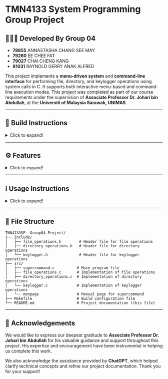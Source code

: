 # **TMN4133 System Programming Group Project**

## 👨🏻‍💻 **Developed By Group 04**

- **78855** ANNASTASHA CHANG SEE MAY  
- **79260** EE CHEE FAT  
- **79027** CHAI CHENG KANG  
- **81031** RAYNOLD GERRY ANAK ALFRED  

This project implements a **menu-driven system** and **command-line interface** for performing file, directory, and keylogger operations using system calls in C. It supports both interactive menu-based and command-line execution modes. This project was completed as part of our course requirements under the supervision of **Associate Professor Dr. Johari bin Abdullah**, at the **Universiti of Malaysia Sarawak, UNIMAS**.

---

## 🔧 **Build Instructions**

<details>
<summary>Click to expand!</summary><br>

### **Step 1: Install Required Tools**  
Before starting, ensure the following tools are installed:  
- **Make Utility**: For building the project.  
  Install using:  
  ```bash
  sudo apt install make
  ```  
- **GCC Compiler**: For compiling C code.  
  Install using:  
  ```bash
  sudo apt install build-essential
  ```

---

### **Step 2: Clone the Repository**  
Use the following commands to download the project and navigate to the directory:  
```bash
git clone <repository-URL>
cd TMN4133SP--Group04-Project
```

---

### **Step 3: Build the Program**  
Run the `make` command to compile the program:  
```bash
make
```

---

### **Step 4: Run the Program**  
- For **FULL functionality**, use:  
  ```bash
  sudo ./supercommand
  ```  
  Note: `sudo` is required for keylogger operations. 

---

### **Step 5: Clean Build Files (Optional)**  
To remove compiled files and reset the directory:  
```bash
make clean
```

</details>

---

## ⚙️ **Features**

<details>
<summary>Click to expand!</summary><br>

### 1. File Operations (Menu Option 1)
- **Create/Open File**: Create or open a file with a specified name and path.
- **Change File Permissions**: Modify the file's permissions (e.g., `777`) based on user input.
- **Read File**: Read content from a file and display it on the standard output.
- **Write File**: Write content from standard input to a file.
- **Delete File**: Remove a file given its name and path.

### 2. Directory Operations (Menu Option 2)
- **Create Directory**: Create a directory with a specified name and path.
- **Delete Directory**: Remove a directory with a specified name and path.
- **Print Current Directory**: Display the current working directory.
- **List Current Directory**: List all files and directories in the current directory.

### 3. Keylogger Operations (Menu Option 3)
- **Start Keylogger**: Run a keylogger in the background. All the keystrokes from the keyboard will be recorded into a file named `keylog.txt`. 
- **Stop Keylogger**: Stop the keylogger process.
- **Check Keylogger Status**: Check the status of the keylogger to see whether it has been started or stopped.

</details>

---

## ℹ️ **Usage Instructions**

<details>
<summary>Click to expand!</summary><br>

The program can be used in two ways:  
1. **Menu-Based Mode**: Navigate through the menu interactively.  
2. **Command-Line Mode**: Run specific tasks directly with commands.

---

### **☞ Menu-Based Mode**  
Use the following command to start the Menu System for full functionality :  
```bash
sudo ./supercommand
```  

---

### **</> Command-Line Mode**  
For running **File Operation** and **Directory Operation** use the following command:  

```bash
./supercommand -m <mode> <operation> [arguments]
```  

Whereby,
- 1st parameter:   `mode` refers to file/directory operation mode
- 2nd parameter: `operation` refers to the provided selection for file/directory operation 
- 3rd parameter: `arguments` name of the file / file permission

**Note:** For **Change File Permission**, an additional argument specifying the file permission code (e.g., `755`, `777`) is required.

---

For running **Keylogger Operation** use the following command:  

```bash
sudo ./supercommand -m <mode> <operation>
```    

Whereby,
- 1st parameter:   `mode` refers to the keylogger operation mode
- 2nd parameter: `operation` refers to refers to the provided selection for keylogger operation 

**Note:** `sudo` is required for keylogger operations as the searching and reading of the keyboard event needs the root privileges.

---

For viewing the manual page for supercommand, use the following command:

```bash
man supercommand
```

---

### Examples command for File Operation and Directory Operation:  
- **Create a New File**:  
  ```bash
  ./supercommand -m 1 1 newFile.txt
  ```

- **Change File Permissions**:  
  ```bash
  ./supercommand -m 1 2 myFile.txt 755
  ```  
  (Provide the permission code, e.g., `755`, `777` or any other combination.)  

- **List Current Directory**:  
  ```bash
  ./supercommand -m 2 4
  ```

---

### Examples command for Keylogger Operation: 
**Requires `sudo` to work:**  
- **Start Keylogger**:  
  ```bash
  sudo ./supercommand -m 3 1
  ```
- **Stop Keylogger**:  
  ```bash
  sudo ./supercommand -m 3 2
  ```
- **Check Keylogger Status**:  
  ```bash
  sudo ./supercommand -m 3 3
  ```

</details>

---

## 📂 **File Structure**

```plaintext
TNN4133SP--Group04-Project/
├── include/
│   ├── file_operations.h        # Header file for file operations
│   ├── directory_operations.h   # Header file for directory operations
│   └── keylogger.h              # Header file for keylogger operations
├── src/
│   ├── supercommand.c          # Main program file
│   ├── file_operations.c       # Implementation of file operations
│   ├── directory_operations.c  # Implementation of directory operations
│   └── keylogger.c             # Implementation of keylogger operations
│   └── manpage                 # Manual page for supercommand
├── Makefile                    # Build configuration file
└── README.md                   # Project documentation (this file)
```

---

## 🙏 **Acknowledgements**

We would like to express our deepest gratitude to **Associate Professor Dr. Johari bin Abdullah** for his valuable guidance and support throughout this project. His expertise and encouragement have been instrumental in helping us complete this work.

We also acknowledge the assistance provided by **ChatGPT**, which helped clarify technical concepts and refine our project documentation. Thank you for your support!
